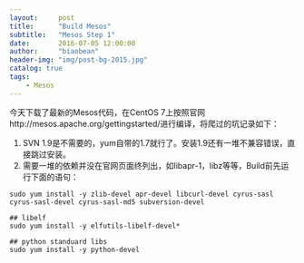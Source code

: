 ```yaml
---
layout:     post
title:      "Build Mesos"
subtitle:   "Mesos Step 1"
date:       2016-07-05 12:00:00
author:     "biaobean"
header-img: "img/post-bg-2015.jpg"
catalog: true
tags:
    - Mesos
---
```


今天下载了最新的Mesos代码，在CentOS 7上按照官网http://mesos.apache.org/gettingstarted/进行编译，将爬过的坑记录如下：

1. SVN 1.9是不需要的，yum自带的1.7就行了。安装1.9还有一堆不兼容错误，直接跳过安装。
2. 需要一堆的依赖并没在官网页面终列出，如libapr-1，libz等等，Build前先运行下面的语句：

```
sudo yum install -y zlib-devel apr-devel libcurl-devel cyrus-sasl cyrus-sasl-devel cyrus-sasl-md5 subversion-devel

## libelf
sudo yum install -y elfutils-libelf-devel*

## python standuard libs
sudo yum install -y python-devel
```

